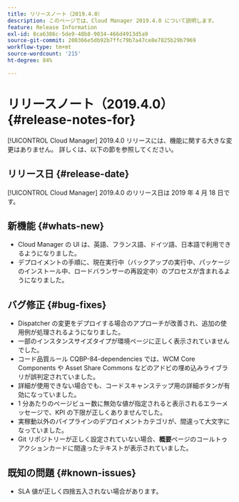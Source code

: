 ```yaml
---
title: リリースノート（2019.4.0）
description: このページでは、Cloud Manager 2019.4.0 について説明します。
feature: Release Information
exl-id: 8ca6386c-5de9-48b8-9034-466d4913d5a9
source-git-commit: 200366e5db92b7ffc79b7a47ce8e7825b29b7969
workflow-type: tm+mt
source-wordcount: '215'
ht-degree: 84%

---
```


# リリースノート（2019.4.0） {#release-notes-for}

[!UICONTROL Cloud Manager] 2019.4.0 リリースには、機能に関する大きな変更はありません。 詳しくは、以下の節を参照してください。

## リリース日 {#release-date}

[!UICONTROL Cloud Manager] 2019.4.0 のリリース日は 2019 年 4 月 18 日です。

## 新機能 {#whats-new}

* Cloud Manager の UI は、英語、フランス語、ドイツ語、日本語で利用できるようになりました。
* デプロイメントの手順に、現在実行中（バックアップの実行中、パッケージのインストール中、ロードバランサーの再設定中）のプロセスが含まれるようになりました。

## バグ修正 {#bug-fixes}

* Dispatcher の変更をデプロイする場合のアプローチが改善され、追加の使用例が処理されるようになりました。
* 一部のインスタンスサイズタイプが環境ページに正しく表示されていませんでした。
* コード品質ルール CQBP-84-dependencies では、WCM Core Components や Asset Share Commons などのアドビの埋め込みライブラリが誤判定されていました。
* 詳細が使用できない場合でも、コードスキャンステップ用の詳細ボタンが有効になっていました。
* 1 分あたりのページビュー数に無効な値が指定されると表示されるエラーメッセージで、KPI の下限が正しくありませんでした。
* 実稼動以外のパイプラインのデプロイメントカテゴリが、間違って大文字になっていました。
* Git リポジトリーが正しく設定されていない場合、**概要**&#x200B;ページのコールトゥアクションカードに間違ったテキストが表示されていました。

## 既知の問題 {#known-issues}

* SLA 値が正しく四捨五入されない場合があります。
